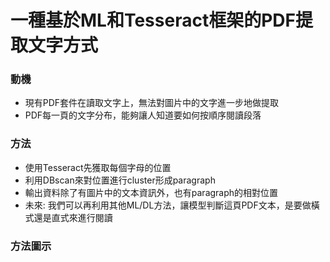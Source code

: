 
# 一種基於ML和Tesseract框架的PDF提取文字方式
### 動機
- 現有PDF套件在讀取文字上，無法對圖片中的文字進一步地做提取
- PDF每一頁的文字分布，能夠讓人知道要如何按順序閱讀段落
### 方法
- 使用Tesseract先獲取每個字母的位置
- 利用DBscan來對位置進行cluster形成paragraph
- 輸出資料除了有圖片中的文本資訊外，也有paragraph的相對位置
- 未來: 我們可以再利用其他ML/DL方法，讓模型判斷這頁PDF文本，是要做橫式還是直式來進行閱讀
### 方法圖示

